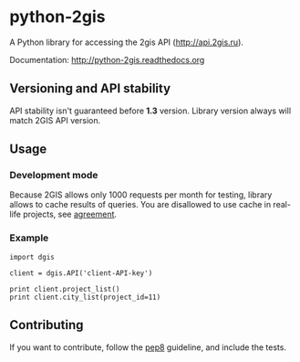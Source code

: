 # python-2gis

A Python library for accessing the 2gis API (http://api.2gis.ru).

Documentation: http://python-2gis.readthedocs.org

## Versioning and API stability

API stability isn't guaranteed before **1.3** version. Library version always will match 2GIS API version.

## Usage

### Development mode

Because 2GIS allows only 1000 requests per month for testing, library allows to cache results of queries.
You are disallowed to use cache in real-life projects, see [agreement](http://api.2gis.ru/about/rules/).

### Example

    import dgis

    client = dgis.API('client-API-key')

    print client.project_list()
    print client.city_list(project_id=11)

## Contributing

If you want to contribute, follow the [pep8](http://www.python.org/dev/peps/pep-0008/) guideline, and include the tests.
